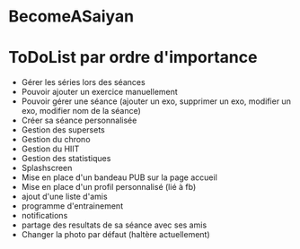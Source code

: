 # BecomeASaiyan

# ToDoList par ordre d'importance
- Gérer les séries lors des séances
- Pouvoir ajouter un exercice manuellement
- Pouvoir gérer une séance (ajouter un exo, supprimer un exo, modifier un exo, modifier nom de la séance)
- Créer sa séance personnalisée
- Gestion des supersets
- Gestion du chrono
- Gestion du HIIT
- Gestion des statistiques
- Splashscreen
- Mise en place d'un bandeau PUB sur la page accueil
- Mise en place d'un profil personnalisé (lié à fb)
- ajout d'une liste d'amis
- programme d'entrainement
- notifications
- partage des resultats de sa séance avec ses amis
- Changer la photo par défaut (haltère actuellement)